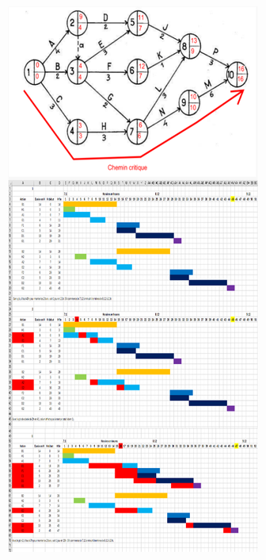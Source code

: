 <img align="center" src="./Ex3_PERT.PNG" width="600" height="350" />
<img align="center" src="./Ex6_P1_GANTT.PNG" width="800" height="500" />
<img align="center" src="./Ex6_P2_GANTT.PNG" width="800" height="250" />
